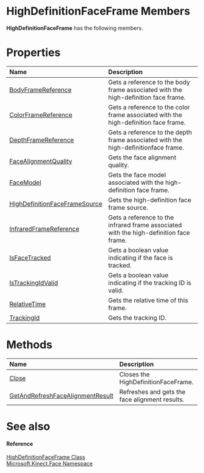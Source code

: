 HighDefinitionFaceFrame Members  
===============================  

**HighDefinitionFaceFrame** has the following members.  

<span id="publicpropertiesSection"></span>

Properties  
==========  

<table>
<colgroup>
<col width="30%" />
<col width="60%" />
</colgroup>
<thead>
<tr class="header">
<th align="left">Name</th>
<th align="left">Description</th>
</tr>
</thead>
<tbody>
<tr class="odd">
<td align="left"><a href="Properties/BodyFrameReference_Property.md">BodyFrameReference</a></td>
<td align="left">Gets a reference to the body frame associated with the high-definition face frame.</td>
</tr>
<tr class="even">
<td align="left"><a href="Properties/ColorFrameReference_Property.md">ColorFrameReference</a></td>
<td align="left">Gets a reference to the color frame associated with the high-definition face frame.</td>
</tr>
<tr class="odd">
<td align="left"><a href="Properties/DepthFrameReference_Property.md">DepthFrameReference</a></td>
<td align="left">Gets a reference to the depth frame associated with the high-definitionface frame.</td>
</tr>
<tr class="even">
<td align="left"><a href="Properties/FaceAlignmentQuality.md">FaceAlignmentQuality</a></td>
<td align="left">Gets the face alignment quality.</td>
</tr>
<tr class="odd">
<td align="left"><a href="Properties/FaceModel_Property.md">FaceModel</a></td>
<td align="left">Gets the face model associated with the high-definition face frame.</td>
</tr>
<tr class="even">
<td align="left"><a href="Properties/HighDefinitionFaceFrameSou.md">HighDefinitionFaceFrameSource</a></td>
<td align="left">Gets the high-definition face frame source.</td>
</tr>
<tr class="odd">
<td align="left"><a href="Properties/InfraredFrameReference.md">InfraredFrameReference</a></td>
<td align="left">Gets a reference to the infrared frame associated with the high-definition face frame.</td>
</tr>
<tr class="even">
<td align="left"><a href="Properties/IsFaceTracked_Property.md">IsFaceTracked</a></td>
<td align="left">Gets a boolean value indicating if the face is tracked.</td>
</tr>
<tr class="odd">
<td align="left"><a href="Properties/IsTrackingIdValid_Property.md">IsTrackingIdValid</a></td>
<td align="left">Gets a boolean value indicating if the tracking ID is valid.</td>
</tr>
<tr class="even">
<td align="left"><a href="Properties/RelativeTime_Property.md">RelativeTime</a></td>
<td align="left">Gets the relative time of this frame.</td>
</tr>
<tr class="odd">
<td align="left"><a href="Properties/TrackingId_Property.md">TrackingId</a></td>
<td align="left">Gets the tracking ID.</td>
</tr>
</tbody>
</table>

<span id="publicmethodsSection"></span>

Methods  
=======  

<table>
<colgroup>
<col width="30%" />
<col width="60%" />
</colgroup>
<thead>
<tr class="header">
<th align="left">Name</th>
<th align="left">Description</th>
</tr>
</thead>
<tbody>
<tr class="odd">
<td align="left"><a href="Methods/Close_Method.md">Close</a></td>
<td align="left">Closes the HighDefinitionFaceFrame.</td>
</tr>
<tr class="even">
<td align="left"><a href="Methods/GetAndRefreshFaceAlignment.md">GetAndRefreshFaceAlignmentResult</a></td>
<td align="left">Refreshes and gets the face alignment results.</td>
</tr>
</tbody>
</table>

<span id="ID4EK"></span>

See also  
========  

<span id="ID4EM"></span>
#### Reference  

[HighDefinitionFaceFrame Class](../HighDefinitionFaceFrame.md)  
 [Microsoft.Kinect.Face Namespace](../../Kinect.Face.md)  



<!--Please do not edit the data in the comment block below.-->
<!--
TOCTitle : HighDefinitionFaceFrame Members
RLTitle : HighDefinitionFaceFrame Members
KeywordF : Microsoft.Kinect.Face.HighDefinitionFaceFrame
KeywordF : HighDefinitionFaceFrame
KeywordK : HighDefinitionFaceFrame class
KeywordK : HighDefinitionFaceFrame class, all members
KeywordK : Microsoft.Kinect.Face.HighDefinitionFaceFrame class
HelpPriority : 1
KeywordA : AllMembers.T:Microsoft.Kinect.Face.HighDefinitionFaceFrame
AssetID : AllMembers.T:Microsoft.Kinect.Face.HighDefinitionFaceFrame
Locale : en-us
CommunityContent : 1
TargetOS : Windows
TopicType : kbSyntax
DocSet : K4Wv2
ProjType : K4Wv2Proj
Technology : Kinect for Windows
Product : Kinect for Windows SDK v2
productversion : 20
-->

